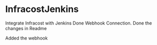 # InfracostJenkins
Integrate Infracost with Jenkins
Done Webhook Connection.
Done the changes in Readme

Added the webhook 
